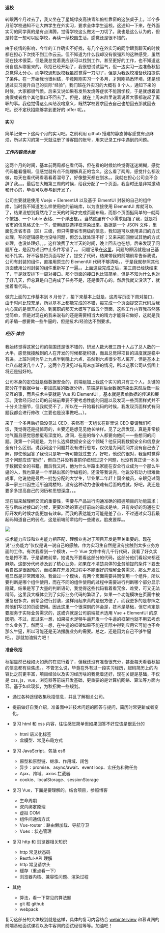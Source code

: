 #### 返校

转眼两个月过去了，我又坐在了星城绿皮高铁青年旅社靠窗的这张桌子上。半个多月前学校通知不让大四学生在外实习，要求全体学生返校。这通知一下来，在外面实习的同学真的是有点沸腾，觉得学校这么做太一刀切了。我也是这么认为的，但是转念一想可以回学校，再续一续校园生活，感觉还是很不错的。

由于疫情的影响，今年的工作确实不好找，有几个在外实习的同学跟我聊天的时候都在担心下次找不到工作云云。但不知道为什么我却没有很强烈的这种感受，虽然现在技术很菜，但是我总觉着我应该可以找到工作，甚至更好的工作，也不知道这份自信从哪里来的。秋招已经开始了，我很想试试运气，但一边实习一边准备秋招总觉得太分心，而学校通知返校我虽然觉得一刀切了，但是为我返校准备秋招提供了条件。在一开始我也很纠结，毕竟刚刚实习一个多月，才刚刚熟悉环境，还是想通过实习提升自己的实际“经验”。我们班在外实习的大概有 8 个人，通知下来的时候，大家都很气愤。后来又说如果有发热发烧等症状不能回学校，于是就想着请病假或者找个其他借口不回去了。但是，就在上周末群里说着说着大家都说起了离职的事。我也觉得这么纠结没啥意义，既然学校要求回去自己也想回去那就回去吧。说不定秋招能够拿到更好的 offer 呢。。

#### 实习

简单记录一下这两个月的实习吧。之前利用 github 搭建的静态博客感觉有点麻烦，所以实习的第一天就注册了博客园的账号，用来记录工作中遇到的问题。

##### 工作内容流水账

这两个月的时间，基本前两周都在看代码，但在看的时候始终觉得迷迷糊糊，感觉代码能看懂啊，但感觉就有点不能理解真正的含义。这么看了两周，感觉什么都没做，每天在看代码看着看着溜号了，好像整天都在划水。。我就在担心公司会不会辞了我。。。最后在大概第三周的时候，给我分配了一个页面，我当时还是非常激动和开心的，毕竟可以参与到开发了。

公司主要就是使用 Vuejs + ElementUI 以及基于 ElmentUI 封装的自己的组件库，当时我不知道怎么样使用他的前端库，以为直接使用 ElementUI 库就可以了，结果没想到竟然花了三天的时间才完成页面布局，而那个页面挺简单的--就两个按钮、一个 table 表格、一个弹出框。。当然这里有个小需求阻挡了我，就是将省市的信息格式化一下，使用级联选择框渲染出来。数据是一个 JSON 文件，里面包含省市县（区）三级，但只需要省市两级的信息，我知道可以使用递归的方式处理，写的逻辑感觉也没啥问题，但怎么就处理不好；又来来回回尝试其他的方式处理，也没处理好。。。这样浪费了大半天的时间，晚上回去也在想，后来发现了问题所在，是因为递归中止条件写错了。。 问题记录在[这里](https://www.cnblogs.com/aurora-ql/p/13338265.html)，问题的原因就是自己基础不扎实。好不容易把页面写好了，提交了代码，结果带我的前端前辈告诉我说，公司有封装的组件，直接用原生的 ElementUI 代码不够清晰。。于是我就参照其他页面使用公司封装的组件重新写了一遍。。上面这些完成之后，第三周已经快结束了，于是就安排下一周对接口。那个页面的接口也比较简单，但是不知为什么也对了好几天，但总算是自己完成了任务不是，还是很开心的。然后我就又没活了，就接着看代码。。

做完上面的工作基本到 8 月份了，接下来基本上就是，这周写页面下周对接口，由于时间比较充足，所以基本上都能完成的不错，每完成一个页面提交完代码后我内心真的是很开心的。到离职的那天大概写了四五个页面，这些工作内容我虽然感觉简单，但是对现在的我来说有的还是需要相当大的精力才能将它做好，这就是我的矛盾--想要做一些牛逼的，但是技术/经验达不到要求。

##### 经历-体会

我始终觉得这家公司的氛围还是很不错的，研发人数大概三四十人占了总人数的一大半，感觉我接触到的人在开发的时候都挺积极，而且总觉得项目的进度就是稳中有进。上班时间为早上九点半到晚上六点，虽然到六点很少有人离开，但是基本上七八点就没几个人了。这两个月没见过有周末加班的情况，所以这家公司从氛围上将还是挺好的。

公司本身的定位就是做数据安全的，前端组加上我这个实习的只有三个人，关键的部分在于数据中台--更加底层的数据分析，前端是将后台数据渲染出来然后做一些交互的事，而且技术主要就是 Vue 和 ElementUI ，基本就是表单数据的传递和展示。我曾经问过公司的前端前辈要不要考虑性能的问题以及发现一些页面样式并不十分关注细节，但我就受不了，所以在一开始看代码的时候，我发现页面样式有问题我都会进行修改（主要也是没事做吧。。）。

来了一个多月后好像没见过 CEO，突然有一天组长在群里说 CEO 要请我们吃饭，我觉得还是挺惊奇的，主要还是想见见他长啥样。见了之后发现，真是非常接地气而且感觉思想挺有深度的。席间，在座的每个人都要向他问一一些想问的问题。我第一个问题是，为什么选择数据安全这个领域？他反问我数据安全和信息安全有什么区别。说我问这个问题并没有进行思考，仅仅是为问而问并没有自己去了解，即使他回答了我也只是听一听可能就过去了。好吧，他说的很对，我当时觉得这个问题应该“挺好”，但自己并没有提前仔细想过这个问题，也没有真正读一本关于数据安全的书籍。而后我又问，他为什么半路出家能在安全行业成为一个那么牛逼的人，我也算是一个半路出家的学编程的。还没等我说完，他说没有动力很难做成事，他说他是最后一批包分配的大学生，毕业第二年赶上国企裁员，亲眼见过同事一家三口因生活所迫跳楼的，没有这种动力也很难有后面的成就。好吧，我还是要多多提高自己的阅历和思想深度。。。

现在越来越理解交流的重要性，需要与产品进行沟通准确的把握项目的功能需求；在与后端对接口的时候，更要准确的表述好前端的需求是啥。只有良好的沟通在实际开发的时候才能更加有效率。而我的表达能力可能是差了点，不过通过实习我最起码知道自己的弱点，这是前端前辈给的一些建议。脸皮要厚。。

![](https://gitee.com/aurorapic/BlogPic/raw/master/img/20200906202604.png)

技术能力应该和业务能力相匹配，理解业务对于项目开发是至关重要的。现在说“业务能力”仅仅是说一说自己的感触，作为实习生自然是没有接触到太多业务方面的工作。有次我看到一个模块，一个 Vue 文件中有几千行代码，我看了好久实在是捋不清，于是请教前辈，她说先不要看这部分的代码，这部分他们看起来都还麻烦。这部分代码涉及到了核心业务，如果在不清楚具体的业务前提的条件下要去看自然是很困难的，而如果在开发的过程中不能很好的理解业务需求，那么开发过程显然是非常困难的。我做过一个模块，有两个页面需要共同使用一个组件，所以要判断是哪个组件使用，而在不同的组件使用的过程中需要进行判断哪个部分显示隐藏。结果是写了大量的判断语句，我觉得这些代码看着看冗余、难受，可又无法精简。这里我大概体会到了实际业务代码的繁琐了。如果一个功能模块在页面中被重复很多次，前辈会进行封装，这样用起来真的是很方便了，而我更多的是参照之前他们写过的页面使用。因此这里一个很深刻的体会是，技术是基础，但它肯定是要服务于实际业务需求的，这或许就是公司前端技术选用 Vue + ElementUI 的原因吧。不过，反过来一想，如果技术足够牛逼开发一个牛逼的框架也就不用去考虑什么业务了。然而又一想，在牛逼的框架如果不能在实际中得到应用它可能也不会那么牛逼，所以可能还是无法摆脱业务的需要。总之，还是因为自己不够牛逼吧。。那就加油努力吧！

#### 准备秋招

秋招显然已经如火如荼的在进行着了，但我还没有准备很充分，甚至每天看着秋招的信息都有些焦虑。。不管怎么说，毕竟在外有过一段实习经历，起码简历上的内容比之前更丰富，项目经验以及实习经历啥的我觉着还好，现在关键是基础，不仅是 css,  js，vue，浏览器等前端开发基础，更重要的是计算机网络、算法等方面内容。基于如此现状，为秋招做一些规划。

* 通过各种途径收集秋招信息，并且了解相关公司。
* 提前做好自我介绍，准备面中非技术问题的回答与提问，简历时常更新或者变化。
* 复习 html 和 css 内容，往往感觉简单但如果回答不好应该是很丢分的
  * html 语义化标签
  * 盒模型、常见布局方式
* 复习 JavaScript，包括 es6
  * 原型和原型链、继承、作用域、闭包
  * 异步：promise、async/await、event loop、宏任务和微任务
  * Ajax、跨域、axios 拦截器
  * cookie、localStorage、sessionStorage
* 复习 Vue，下面是要理解的。结合项目，参照博客
  * 生命周期
  * 双向绑定原理
  * 虚拟 DOM
  * 组件间通信方式
  * Vue-router：路由懒加载、导航守卫
  * Vuex：状态管理
* 复习 http 和 浏览器相关知识
  * http 常见状态码
  * Restful-API 理解
  * http 常见请求头
  * 缓存（重点看一下）
  * 浏览器内核、兼容性问题、渲染过程

* 其他
  * 算法，看一下常见的算法题
  * git 和 github
  * webpack

复习这部分的大体规划就是这样，具体的复习内容结合 [webinterview](https://github.com/yisainan/web-interview) 和慕课网的前端基础面试课程以及牛客网的面试经验等等。加油吧！



































